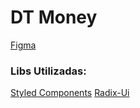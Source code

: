 # DT Money

[Figma](<https://www.figma.com/file/XmDrRWvc44jYJICRhRVvSw/DT-Money-(Community)?node-id=0-1&t=XfYoVWN1aVycGmQK-0>)

### Libs Utilizadas:

[Styled Components](https://styled-components.com/)
[Radix-Ui](https://www.radix-ui.com/)
